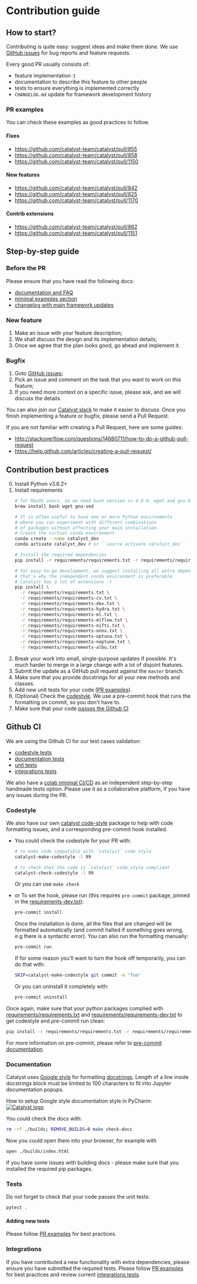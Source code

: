 # Contribution guide

## How to start?

Contributing is quite easy: suggest ideas and make them done.
We use [GitHub issues](https://github.com/catalyst-team/catalyst/issues) for bug reports and feature requests.

Every good PR usually consists of:
- feature implementation :)
- documentation to describe this feature to other people
- tests to ensure everything is implemented correctly
- `CHANGELOG.md` update for framework development history

### PR examples
You can check these examples as good practices to follow.

#### Fixes
- https://github.com/catalyst-team/catalyst/pull/855
- https://github.com/catalyst-team/catalyst/pull/858
- https://github.com/catalyst-team/catalyst/pull/1150

#### New features
- https://github.com/catalyst-team/catalyst/pull/842
- https://github.com/catalyst-team/catalyst/pull/825
- https://github.com/catalyst-team/catalyst/pull/1170

#### Contrib extensions
- https://github.com/catalyst-team/catalyst/pull/862
- https://github.com/catalyst-team/catalyst/pull/1151


## Step-by-step guide

### Before the PR
Please ensure that you have read the following docs:
- [documentation and FAQ](https://catalyst-team.github.io/catalyst/)
- [minimal examples section](https://github.com/catalyst-team/catalyst#minimal-examples)
- [changelog with main framework updates](https://github.com/catalyst-team/catalyst/blob/master/CHANGELOG.md)

### New feature

1. Make an issue with your feature description;
2. We shall discuss the design and its implementation details;
3. Once we agree that the plan looks good, go ahead and implement it.


### Bugfix

1. Goto [GitHub issues](https://github.com/catalyst-team/catalyst/issues);
2. Pick an issue and comment on the task that you want to work on this feature;
3. If you need more context on a specific issue, please ask, and we will discuss the details.

You can also join our [Catalyst slack](https://join.slack.com/t/catalyst-team-core/shared_invite/zt-d9miirnn-z86oKDzFMKlMG4fgFdZafw) to make it easier to discuss.
Once you finish implementing a feature or bugfix, please send a Pull Request.

If you are not familiar with creating a Pull Request, here are some guides:
- http://stackoverflow.com/questions/14680711/how-to-do-a-github-pull-request
- https://help.github.com/articles/creating-a-pull-request/


## Contribution best practices

0. Install Python v3.6.2+
0. Install requirements
    ```bash
    # for MacOS users, as we need bash version >= 4.0.0, wget and gnu-based sed
    brew install bash wget gnu-sed

    # It is often useful to have one or more Python environments
    # where you can experiment with different combinations
    # of packages without affecting your main installation.
    # Create the virtual conda environment
    conda create --name catalyst_dev
    conda activate catalyst_dev # or ``source activate catalyst_dev``

    # Install the required dependencies
    pip install -r requirements/requirements.txt -r requirements/requirements-dev.txt

    # for easy-to-go development, we suggest installing all extra dependencies
    # that's why the independent conda environment is preferable
    # Catalyst has a lot of extensions :)
    pip install \
      -r requirements/requirements.txt \
      -r requirements/requirements-cv.txt \
      -r requirements/requirements-dev.txt \
      -r requirements/requirements-hydra.txt \
      -r requirements/requirements-ml.txt \
      -r requirements/requirements-mlflow.txt \
      -r requirements/requirements-nifti.txt \
      -r requirements/requirements-onnx.txt \
      -r requirements/requirements-optuna.txt \
      -r requirements/requirements-neptune.txt \
      -r requirements/requirements-albu.txt
    ```
0. Break your work into small, single-purpose updates if possible.
It's much harder to merge in a large change with a lot of disjoint features.
0. Submit the update as a GitHub pull request against the `master` branch.
0. Make sure that you provide docstrings for all your new methods and classes.
0. Add new unit tests for your code ([PR examples](#pr-examples)).
0. (Optional) Check the [codestyle](#codestyle). We use a pre-commit hook that runs the formatting on commit, so you don't have to.
0. Make sure that your code [passes the Github CI](#github-ci)


## Github CI

We are using the Github CI for our test cases validation:

- [codestyle tests](https://github.com/catalyst-team/catalyst/blob/master/.github/workflows/codestyle.yml#L134)
- [documentation tests](https://github.com/catalyst-team/catalyst/blob/master/.github/workflows/codestyle.yml#L135)
- [unit tests](https://github.com/catalyst-team/catalyst/blob/master/.github/workflows/dl_cpu.yml#L113)
- [integrations tests](https://github.com/catalyst-team/catalyst/blob/master/.github/workflows/dl_cpu.yml#L114#L117)

We also have a [colab minimal CI/CD](https://colab.research.google.com/github/catalyst-team/catalyst/blob/master/examples/notebooks/colab_ci_cd.ipynb) as an independent step-by-step handmade tests option.
Please use it as a collaborative platform, if you have any issues during the PR.

### Codestyle

We also have our own [catalyst code-style](https://github.com/catalyst-team/codestyle)
package to help with code formatting issues, and a corresponding pre-commit hook installed.

- You could check the codestyle for your PR with:
    ```bash
    # to make code compatible with `catalyst` code style
    catalyst-make-codestyle -l 99

    # to check that the code is `catalyst` code style compliant
    catalyst-check-codestyle -l 99
    ```

    Or you can use ```make check```

- or To set the hook, please run (this requires `pre-commit` package, pinned in the [requirements-dev.txt](./requirements/requirements-dev.txt)):
    ```bash
    pre-commit install
    ```
    Once the installation is done, all the files that are changed will be formatted automatically (and commit halted if something goes wrong, e.g there is a syntactic error). You can also run the formatting manually:
    ```bash
    pre-commit run
    ```

    If for some reason you'll want to turn the hook off temporarily, you can do that with:
    ```bash
    SKIP=catalyst-make-codestyle git commit -m "foo"
    ```
    Or you can uninstall it completely with:
    ```bash
    pre-commit uninstall
    ```

Once again, make sure that your python packages complied with [requirements/requirements.txt](./requirements/requirements.txt) and [requirements/requirements-dev.txt](requirements/requirements-dev.txt) to get codestyle and pre-commit run clean:
```bash
pip install -r requirements/requirements.txt -r requirements/requirements-dev.txt
```

For more information on pre-commit, please refer to  [pre-commit documentation](https://pre-commit.com/).

### Documentation

Catalyst uses [Google style](http://sphinxcontrib-napoleon.readthedocs.io/en/latest/example_google.html) for formatting [docstrings](https://github.com/google/styleguide/blob/gh-pages/pyguide.md#38-comments-and-docstrings).
Length of a line inside docstrings block must be limited to 100 characters to fit into Jupyter documentation popups.

How to setup Google style documentation style in PyCharm:
[![Catalyst logo](https://raw.githubusercontent.com/catalyst-team/catalyst-pics/master/third_party_pics/pycharm-google-style.png)](https://github.com/catalyst-team/catalyst)

You could check the docs with:
```bash
rm -rf ./builds; REMOVE_BUILDS=0 make check-docs
```

Now you could open them into your browser, for example with
```bash
open ./builds/index.html
```

If you have some issues with building docs - please make sure that you installed the required pip packages.

### Tests

Do not forget to check that your code passes the unit tests:
```bash
pytest .
```

#### Adding new tests

Please follow [PR examples](#pr-examples) for best practices.

### Integrations

If you have contributed a new functionality with extra dependencies,
please ensure you have submitted the required tests.
Please follow [PR examples](#pr-examples) for best practices
and review current [integrations tests](https://github.com/catalyst-team/catalyst/blob/master/.github/workflows/dl_cpu.yml#L114#L117).
